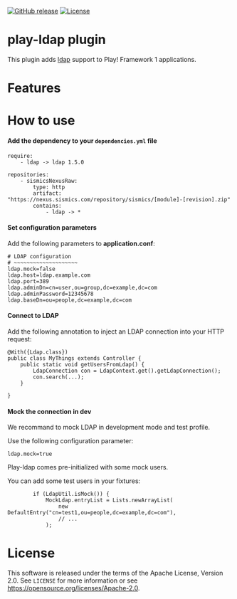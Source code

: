 [![GitHub release](https://img.shields.io/github/release/sismics/play-ldap.svg?style=flat-square)](https://github.com/sismics/play-ldap/releases/latest)
[![License](https://img.shields.io/badge/License-Apache%202.0-blue.svg)](https://opensource.org/licenses/Apache-2.0)

# play-ldap plugin

This plugin adds [ldap](https://en.wikipedia.org/wiki/Lightweight_Directory_Access_Protocol) support to Play! Framework 1 applications.

# Features

# How to use

####  Add the dependency to your `dependencies.yml` file

```
require:
    - ldap -> ldap 1.5.0

repositories:
    - sismicsNexusRaw:
        type: http
        artifact: "https://nexus.sismics.com/repository/sismics/[module]-[revision].zip"
        contains:
            - ldap -> *

```
####  Set configuration parameters

Add the following parameters to **application.conf**:

```
# LDAP configuration
# ~~~~~~~~~~~~~~~~~~~~
ldap.mock=false
ldap.host=ldap.example.com
ldap.port=389
ldap.adminDn=cn=user,ou=group,dc=example,dc=com
ldap.adminPassword=12345678
ldap.baseDn=ou=people,dc=example,dc=com
```
####  Connect to LDAP

Add the following annotation to inject an LDAP connection into your HTTP request:

```
@With({Ldap.class})
public class MyThings extends Controller {
    public static void getUsersFromLdap() {
        LdapConnection con = LdapContext.get().getLdapConnection();
        con.search(...);
    }

}
```

####  Mock the connection in dev

We recommand to mock LDAP in development mode and test profile.

Use the following configuration parameter:

```
ldap.mock=true
```

Play-ldap comes pre-initialized with some mock users.

You can add some test users in your fixtures:

```
        if (LdapUtil.isMock()) {
            MockLdap.entryList = Lists.newArrayList(
                new DefaultEntry("cn=test1,ou=people,dc=example,dc=com"),
                // ...
            );
```

# License

This software is released under the terms of the Apache License, Version 2.0. See `LICENSE` for more
information or see <https://opensource.org/licenses/Apache-2.0>.
